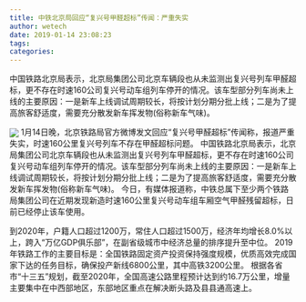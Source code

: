 ```yaml
---
title: 中铁北京局回应“复兴号甲醛超标”传闻：严重失实
author: wetech
date: 2019-01-14 23:08:23
tags: 
categories: 
---
```

中国铁路北京局表示，北京局集团公司北京车辆段也从未监测出复兴号列车甲醛超标，更不存在时速160公司复兴号动车组列车停开的情况。该车型部分列车尚未上线的主要原因：一是新车上线调试周期较长，将按计划分期分批上线；二是为了提高旅客舒适度，需要充分散发新车挥发物(俗称新车气味)。
<!-- more -->
<img align="center" border="0" src="https://imgcdn.yicai.com/uppics/images/2019/01/748c764dd5f49ba3cf782a0850c37a6e.jpg" />
1月14日晚，北京铁路局官方微博发文回应“复兴号甲醛超标”传闻称，报道严重失实，时速160公里复兴号列车不存在甲醛超标问题。
中国铁路北京局表示，北京局集团公司北京车辆段也从未监测出复兴号列车甲醛超标，更不存在时速160公司复兴号动车组列车停开的情况。该车型部分列车尚未上线的主要原因：一是新车上线调试周期较长，将按计划分期分批上线；二是为了提高旅客舒适度，需要充分散发新车挥发物(俗称新车气味)。
今日，有媒体报道称，中铁总属下至少两个铁路局集团公司在近期发现新造时速160公里复兴号动车组车厢空气甲醛残留超标，日前已经停止该车使用。
 
 
到2020年，户籍人口超过1200万，常住人口超过1500万，经济年均增长8.0%以上，跨入“万亿GDP俱乐部”，在副省级城市中经济总量的排序提升至中位。
2019年铁路工作的主要目标是：全国铁路固定资产投资保持强度规模，优质高效完成国家下达的任务目标，确保投产新线6800公里，其中高铁3200公里。
根据各省市“十三五”规划，截至2020年，全国高速公路里程预计达到约16.7万公里，增量主要集中在中西部地区，东部地区重点在解决断头路及县县通高速上。
